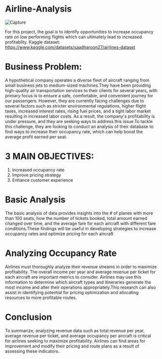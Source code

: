 # Airline-Analysis
  ![Capture](https://github.com/user-attachments/assets/98c2e051-bdd7-4963-a7b4-d676d9db82fb)

For this project, the goal is to identify opportunities to increase occupancy rate on low performing flights which can ultimately lead to increased profitablity.
Kaggle dataset: https://www.kaggle.com/datasets/saadharoon27/airlines-dataset
# Business Problem:
A hypothetical company operates a diverse fleet of aircraft ranging from small business jets to medium-sized machines.They have been providing high-quality air transportation services to their clients for several years, with primary focus is to ensure a safe, comfortable, and convenient journey for our passengers. However, they are currently facing challenges due to several factors such as stricter environmental regulations, higher flight taxes, increased interest rates, rising fuel prices, and a tight labor market resulting in increased labor costs. As a result, the company's profitability is under pressure, and they are seeking ways to address this issue.To tackle this challenge, they are looking to conduct an analysis of their database to find ways to increase their occupancy rate, which can help boost the average profit earned per seat.
# 3 MAIN OBJECTIVES:
1. Increased occupancy rate
2. Improve pricing strategy
3. Enhance customer experience
# Basic Analysis
The basic analysis of data provides insights into the # of planes with more than 100 seats, how the number of tickets booked, total amount earned changed over time, and the average fare for each aircraft with different fare conditions.These findings will be useful in developing strategies to increase occupancy rates and optimize pricing for each aircraft
# Analyzing Occupancy Rate
Airlines must thoroughly analyze their revenue streams in order to maximize profitability. The overall income per year and average revenue per ticket for each aircraft are important metrics to consider. Airlines may use this information to determine which aircraft types and itineraries generate the most income and alter their operations appropriately.This research can also assist in identifying potential for pricing optimization and allocating resources to more profitable routes.
# Conclusion
To summarize, analyzing revenue data such as total revenue per year, average revenue per ticket, and average occupancy per aircraft is critical for airlines seeking to maximize profitability. Airlines can find areas for improvement and modify their pricing and route plans as a result of assessing these indicators.
